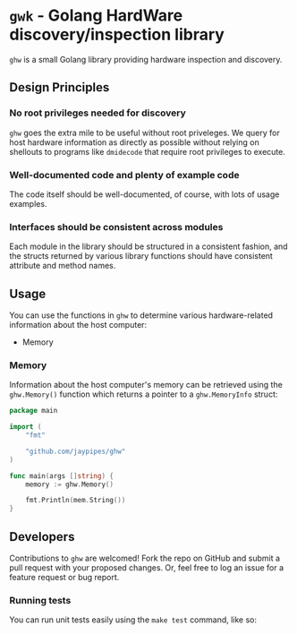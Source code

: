 # `gwk` - Golang HardWare discovery/inspection library

`ghw` is a small Golang library providing hardware inspection and discovery.

## Design Principles

### No root privileges needed for discovery

`ghw` goes the extra mile to be useful without root priveleges. We query for
host hardware information as directly as possible without relying on shellouts
to programs like `dmidecode` that require root privileges to execute.

### Well-documented code and plenty of example code

The code itself should be well-documented, of course, with lots of usage
examples.

### Interfaces should be consistent across modules

Each module in the library should be structured in a consistent fashion, and
the structs returned by various library functions should have consistent
attribute and method names.

## Usage

You can use the functions in `ghw` to determine various hardware-related
information about the host computer:

* Memory

### Memory

Information about the host computer's memory can be retrieved using the
`ghw.Memory()` function which returns a pointer to a `ghw.MemoryInfo` struct:

```go
package main

import (
    "fmt"

    "github.com/jaypipes/ghw"
)

func main(args []string) {
    memory := ghw.Memory()

    fmt.Println(mem.String())
}
```

## Developers

Contributions to `ghw` are welcomed! Fork the repo on GitHub and submit a pull
request with your proposed changes. Or, feel free to log an issue for a feature
request or bug report.

### Running tests

You can run unit tests easily using the `make test` command, like so:
